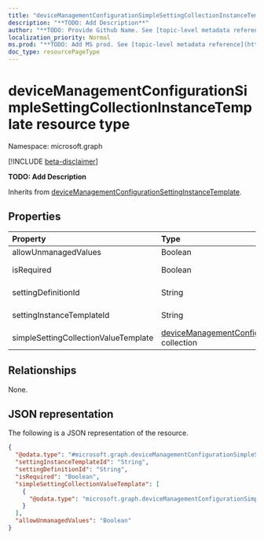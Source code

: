 ```yaml
---
title: "deviceManagementConfigurationSimpleSettingCollectionInstanceTemplate resource type"
description: "**TODO: Add Description**"
author: "**TODO: Provide Github Name. See [topic-level metadata reference](https://msgo.azurewebsites.net/add/document/guidelines/metadata.html#topic-level-metadata)**"
localization_priority: Normal
ms.prod: "**TODO: Add MS prod. See [topic-level metadata reference](https://msgo.azurewebsites.net/add/document/guidelines/metadata.html#topic-level-metadata)**"
doc_type: resourcePageType
---
```


# deviceManagementConfigurationSimpleSettingCollectionInstanceTemplate resource type

Namespace: microsoft.graph

[!INCLUDE [beta-disclaimer](../../includes/beta-disclaimer.md)]

**TODO: Add Description**


Inherits from [deviceManagementConfigurationSettingInstanceTemplate](../resources/devicemanagementconfigurationsettinginstancetemplate.md).

## Properties
|Property|Type|Description|
|:---|:---|:---|
|allowUnmanagedValues|Boolean|**TODO: Add Description**|
|isRequired|Boolean|**TODO: Add Description** Inherited from [deviceManagementConfigurationSettingInstanceTemplate](../resources/intune-devicemanagementconfigurationsettinginstancetemplate.md)|
|settingDefinitionId|String|**TODO: Add Description** Inherited from [deviceManagementConfigurationSettingInstanceTemplate](../resources/intune-devicemanagementconfigurationsettinginstancetemplate.md)|
|settingInstanceTemplateId|String|**TODO: Add Description** Inherited from [deviceManagementConfigurationSettingInstanceTemplate](../resources/intune-devicemanagementconfigurationsettinginstancetemplate.md)|
|simpleSettingCollectionValueTemplate|[deviceManagementConfigurationSimpleSettingValueTemplate](../resources/intune-devicemanagementconfigurationsimplesettingvaluetemplate.md) collection|**TODO: Add Description**|

## Relationships
None.

## JSON representation
The following is a JSON representation of the resource.
<!-- {
  "blockType": "resource",
  "@odata.type": "microsoft.graph.deviceManagementConfigurationSimpleSettingCollectionInstanceTemplate"
}
-->
``` json
{
  "@odata.type": "#microsoft.graph.deviceManagementConfigurationSimpleSettingCollectionInstanceTemplate",
  "settingInstanceTemplateId": "String",
  "settingDefinitionId": "String",
  "isRequired": "Boolean",
  "simpleSettingCollectionValueTemplate": [
    {
      "@odata.type": "microsoft.graph.deviceManagementConfigurationSimpleSettingValueTemplate"
    }
  ],
  "allowUnmanagedValues": "Boolean"
}
```

